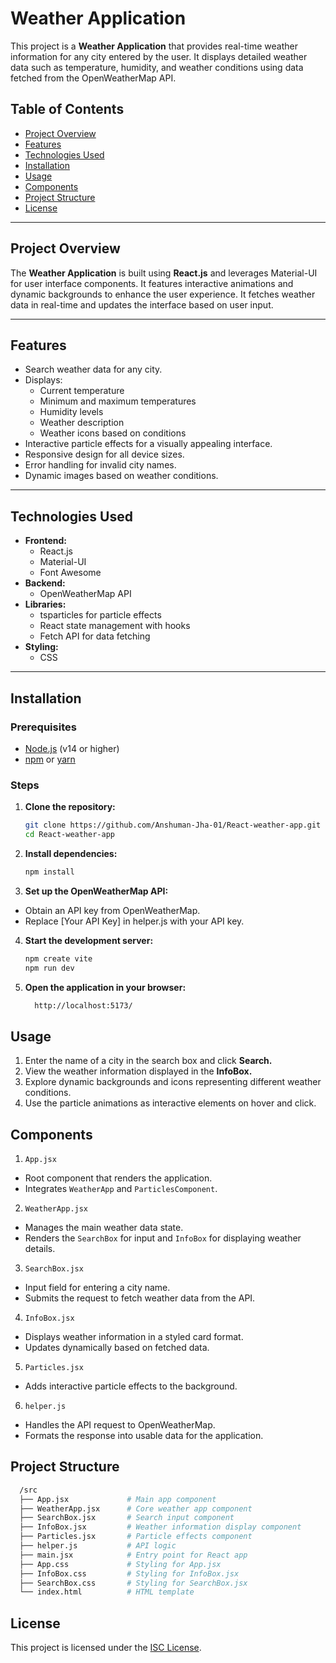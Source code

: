 # Weather Application

This project is a **Weather Application** that provides real-time weather information for any city entered by the user. It displays detailed weather data such as temperature, humidity, and weather conditions using data fetched from the OpenWeatherMap API.

## Table of Contents

- [Project Overview](#project-overview)
- [Features](#features)
- [Technologies Used](#technologies-used)
- [Installation](#installation)
- [Usage](#usage)
- [Components](#components)
- [Project Structure](#project-structure)
- [License](#license)

---

## Project Overview

The **Weather Application** is built using **React.js** and leverages Material-UI for user interface components. It features interactive animations and dynamic backgrounds to enhance the user experience. It fetches weather data in real-time and updates the interface based on user input.

---

## Features

- Search weather data for any city.
- Displays:
  - Current temperature
  - Minimum and maximum temperatures
  - Humidity levels
  - Weather description
  - Weather icons based on conditions
- Interactive particle effects for a visually appealing interface.
- Responsive design for all device sizes.
- Error handling for invalid city names.
- Dynamic images based on weather conditions.

---

## Technologies Used

- **Frontend:**
  - React.js
  - Material-UI
  - Font Awesome
- **Backend:**
  - OpenWeatherMap API
- **Libraries:**
  - tsparticles for particle effects
  - React state management with hooks
  - Fetch API for data fetching
- **Styling:**
  - CSS

---

## Installation

### Prerequisites

- [Node.js](https://nodejs.org/) (v14 or higher)
- [npm](https://www.npmjs.com/) or [yarn](https://yarnpkg.com/)

### Steps

1. **Clone the repository:**
   ```bash
   git clone https://github.com/Anshuman-Jha-01/React-weather-app.git
   cd React-weather-app

2. **Install dependencies:**
    ```bash 
    npm install

3. **Set up the OpenWeatherMap API:**
- Obtain an API key from OpenWeatherMap.
- Replace [Your API Key] in helper.js with your API key.

4. **Start the development server:**
    ```bash 
    npm create vite
    npm run dev

5. **Open the application in your browser:**
    ```bash
      http://localhost:5173/

## Usage
1. Enter the name of a city in the search box and click **Search.**
2. View the weather information displayed in the **InfoBox.**
3. Explore dynamic backgrounds and icons representing different weather conditions.
4. Use the particle animations as interactive elements on hover and click.

## Components
1. ```App.jsx```
  - Root component that renders the application.
  - Integrates ```WeatherApp``` and ```ParticlesComponent```.

2. ```WeatherApp.jsx```
  - Manages the main weather data state.
  - Renders the ```SearchBox``` for input and ```InfoBox``` for displaying weather details.

3. ```SearchBox.jsx```
  - Input field for entering a city name.
  - Submits the request to fetch weather data from the API.

4. ```InfoBox.jsx```
  - Displays weather information in a styled card format.
  - Updates dynamically based on fetched data.

5. ```Particles.jsx```
  - Adds interactive particle effects to the background.

6. ```helper.js```
  - Handles the API request to OpenWeatherMap.
  - Formats the response into usable data for the application.

## Project Structure
  ```bash
    /src
    ├── App.jsx             # Main app component
    ├── WeatherApp.jsx      # Core weather app component
    ├── SearchBox.jsx       # Search input component
    ├── InfoBox.jsx         # Weather information display component
    ├── Particles.jsx       # Particle effects component
    ├── helper.js           # API logic
    ├── main.jsx            # Entry point for React app
    ├── App.css             # Styling for App.jsx
    ├── InfoBox.css         # Styling for InfoBox.jsx
    ├── SearchBox.css       # Styling for SearchBox.jsx
    └── index.html          # HTML template
  ```

## License

This project is licensed under the [ISC License](https://opensource.org/licenses/ISC).
